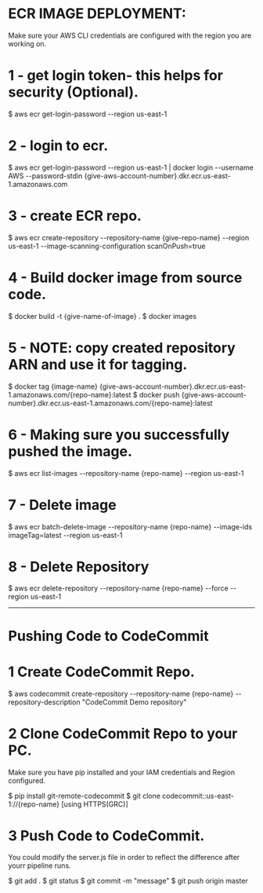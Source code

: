 # ECR IMAGE DEPLOYMENT:
Make sure your AWS CLI credentials are configured with the region you are working on.

# 1 - get login token- this helps for security (Optional).
$ aws ecr get-login-password --region us-east-1

# 2 - login to ecr.
$ aws ecr get-login-password --region us-east-1 | docker login --username AWS --password-stdin {give-aws-account-number}.dkr.ecr.us-east-1.amazonaws.com 

# 3 - create ECR repo.
$ aws ecr create-repository --repository-name {give-repo-name} --region us-east-1 --image-scanning-configuration scanOnPush=true

# 4 - Build docker image from source code.
$ docker build -t {give-name-of-image} .
$ docker images

# 5 - NOTE: copy created repository ARN and use it for tagging.
$ docker tag {image-name} {give-aws-account-number}.dkr.ecr.us-east-1.amazonaws.com/{repo-name}:latest
$ docker push {give-aws-account-number}.dkr.ecr.us-east-1.amazonaws.com/{repo-name}:latest

# 6 - Making sure you successfully pushed the image.
$ aws ecr list-images --repository-name {repo-name} --region us-east-1

# 7 - Delete image
$ aws ecr batch-delete-image --repository-name {repo-name} --image-ids imageTag=latest --region us-east-1

# 8 - Delete Repository
$ aws ecr delete-repository --repository-name {repo-name} --force --region us-east-1

*************************
# Pushing Code to CodeCommit

# 1 Create CodeCommit Repo.
$ aws codecommit create-repository --repository-name {repo-name} --repository-description "CodeCommit Demo repository"

# 2 Clone CodeCommit Repo to your PC.
Make sure you have pip installed and your IAM credentials and Region configured.

$ pip install git-remote-codecommit 
$ git clone codecommit::us-east-1://{repo-name} [using HTTPS(GRC)] 

# 3 Push Code to CodeCommit.
You could modify the server.js file in order to reflect the difference after yourr pipeline runs.

$ git add . 
$ git status 
$ git commit -m "message" 
$ git push origin master 